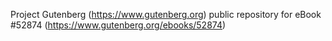 Project Gutenberg (https://www.gutenberg.org) public repository for
eBook #52874 (https://www.gutenberg.org/ebooks/52874)
